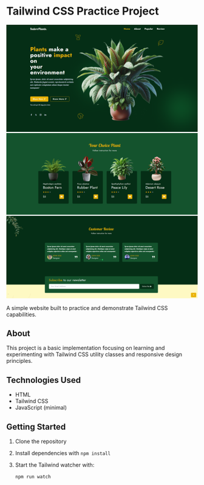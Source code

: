 # Tailwind CSS Practice Project

![Homepage Screenshot](./screenshots/1.png)
![Products Page](./screenshots/2.png)
![Contact Form](./screenshots/3.png)

A simple website built to practice and demonstrate Tailwind CSS capabilities.

## About

This project is a basic implementation focusing on learning and experimenting with Tailwind CSS utility classes and responsive design principles.

## Technologies Used

- HTML
- Tailwind CSS
- JavaScript (minimal)

## Getting Started

1. Clone the repository
2. Install dependencies with `npm install`
3. Start the Tailwind watcher with:

    ```bash
    npm run watch
    ```